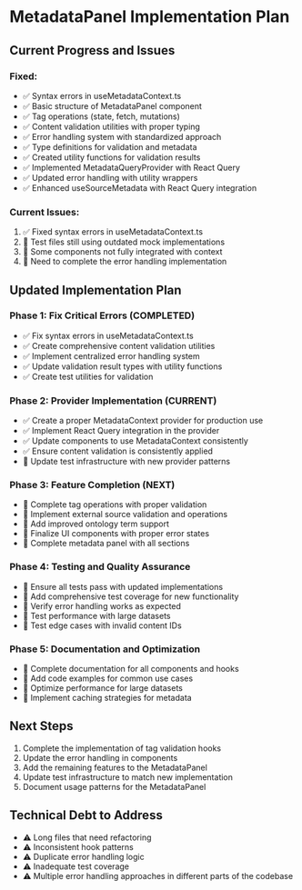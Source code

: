 
# MetadataPanel Implementation Plan

## Current Progress and Issues

### Fixed:
- ✅ Syntax errors in useMetadataContext.ts
- ✅ Basic structure of MetadataPanel component
- ✅ Tag operations (state, fetch, mutations)
- ✅ Content validation utilities with proper typing
- ✅ Error handling system with standardized approach
- ✅ Type definitions for validation and metadata
- ✅ Created utility functions for validation results
- ✅ Implemented MetadataQueryProvider with React Query
- ✅ Updated error handling with utility wrappers
- ✅ Enhanced useSourceMetadata with React Query integration

### Current Issues:
1. ✅ Fixed syntax errors in useMetadataContext.ts
2. 🔄 Test files still using outdated mock implementations
3. 🔄 Some components not fully integrated with context
4. 🔄 Need to complete the error handling implementation

## Updated Implementation Plan

### Phase 1: Fix Critical Errors (COMPLETED)
- ✅ Fix syntax errors in useMetadataContext.ts
- ✅ Create comprehensive content validation utilities
- ✅ Implement centralized error handling system
- ✅ Update validation result types with utility functions
- ✅ Create test utilities for validation

### Phase 2: Provider Implementation (CURRENT)
- ✅ Create a proper MetadataContext provider for production use
- ✅ Implement React Query integration in the provider
- ✅ Update components to use MetadataContext consistently
- ✅ Ensure content validation is consistently applied
- 🔄 Update test infrastructure with new provider patterns

### Phase 3: Feature Completion (NEXT)
- 🔄 Complete tag operations with proper validation
- 🔄 Implement external source validation and operations
- 🔄 Add improved ontology term support
- 🔄 Finalize UI components with proper error states
- 🔄 Complete metadata panel with all sections

### Phase 4: Testing and Quality Assurance
- 🔄 Ensure all tests pass with updated implementations
- 🔄 Add comprehensive test coverage for new functionality
- 🔄 Verify error handling works as expected
- 🔄 Test performance with large datasets
- 🔄 Test edge cases with invalid content IDs

### Phase 5: Documentation and Optimization
- 🔄 Complete documentation for all components and hooks
- 🔄 Add code examples for common use cases
- 🔄 Optimize performance for large datasets
- 🔄 Implement caching strategies for metadata

## Next Steps

1. Complete the implementation of tag validation hooks
2. Update the error handling in components
3. Add the remaining features to the MetadataPanel
4. Update test infrastructure to match new implementation
5. Document usage patterns for the MetadataPanel

## Technical Debt to Address

- ⚠️ Long files that need refactoring
- ⚠️ Inconsistent hook patterns
- ⚠️ Duplicate error handling logic
- ⚠️ Inadequate test coverage
- ⚠️ Multiple error handling approaches in different parts of the codebase
